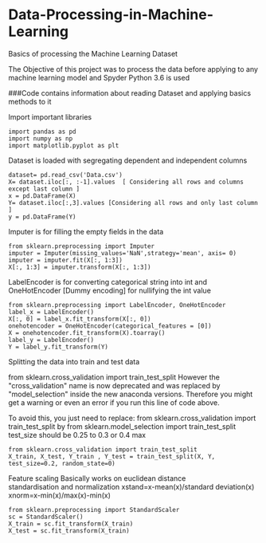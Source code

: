 # Data-Processing-in-Machine-Learning
Basics of processing the Machine Learning Dataset

The Objective of this project was to process the data before applying to any machine learning model and Spyder Python 3.6 is used 

###Code contains information about reading Dataset and applying basics methods to it 

Import important libraries 
```
import pandas as pd
import numpy as np
import matplotlib.pyplot as plt
```
Dataset is loaded with segregating dependent and independent columns
```
dataset= pd.read_csv('Data.csv')
X= dataset.iloc[:, :-1].values  [ Considering all rows and columns except last column ]
x = pd.DataFrame(X)
Y= dataset.iloc[:,3].values [Considering all rows and only last column ] 
y = pd.DataFrame(Y)
```

Imputer is for filling the empty fields in the data 
```
from sklearn.preprocessing import Imputer
imputer = Imputer(missing_values='NaN',strategy='mean', axis= 0)
imputer = imputer.fit(X[:, 1:3])
X[:, 1:3] = imputer.transform(X[:, 1:3])
```

LabelEncoder is for converting categorical string into int and OneHotEncoder [Dummy encoding] for nullifying the int value  
```
from sklearn.preprocessing import LabelEncoder, OneHotEncoder
label_x = LabelEncoder()
X[:, 0] = label_x.fit_transform(X[:, 0])
onehotencoder = OneHotEncoder(categorical_features = [0])
X = onehotencoder.fit_transform(X).toarray()
label_y = LabelEncoder()
Y = label_y.fit_transform(Y)
```

Splitting the data into train and test data

from sklearn.cross_validation import train_test_split 
However the "cross_validation" name is now deprecated and was replaced by "model_selection" inside the new anaconda versions.
Therefore you might get a warning or even an error if you run this line of code above.

To avoid this, you just need to replace:
from sklearn.cross_validation import train_test_split 
by
from sklearn.model_selection import train_test_split 
test_size should be 0.25 to 0.3 or 0.4 max
```
from sklearn.cross_validation import train_test_split
X_train, X_test, Y_train , Y_test = train_test_split(X, Y, test_size=0.2, random_state=0)
```
Feature scaling 
Basically works on euclidean distance  
standardisation and normalization 
xstand=x-mean(x)/standard deviation(x)
xnorm=x-min(x)/max(x)-min(x) 

```
from sklearn.preprocessing import StandardScaler
sc = StandardScaler()
X_train = sc.fit_transform(X_train)
X_test = sc.fit_transform(X_train)
```
